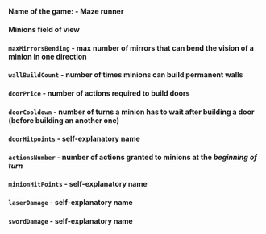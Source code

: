 #### Name of the game: - Maze runner

#### Minions field of view

#### `maxMirrorsBending` - max number of mirrors that can bend the vision of a minion in one direction 

#### `wallBuildCount` - number of times minions can build permanent walls

#### `doorPrice` - number of actions required to build doors

#### `doorCooldown` - number of turns a minion has to wait after building a door (before building an another one)

#### `doorHitpoints` - self-explanatory name

#### `actionsNumber` - number of actions granted to minions at the _beginning of turn_

#### `minionHitPoints` - self-explanatory name

#### `laserDamage` - self-explanatory name

#### `swordDamage` - self-explanatory name
